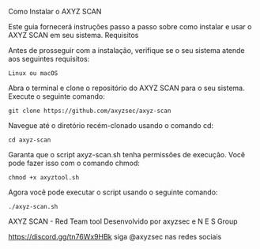Como Instalar o AXYZ SCAN

Este guia fornecerá instruções passo a passo sobre como instalar e usar o AXYZ SCAN em seu sistema.
Requisitos

Antes de prosseguir com a instalação, verifique se o seu sistema atende aos seguintes requisitos:

    Linux ou macOS

Abra o terminal e clone o repositório do AXYZ SCAN para o seu sistema. Execute o seguinte comando:

    git clone https://github.com/axyzsec/axyz-scan

Navegue até o diretório recém-clonado usando o comando cd:

    cd axyz-scan

Garanta que o script axyz-scan.sh tenha permissões de execução. Você pode fazer isso com o comando chmod:

    chmod +x axyztool.sh

Agora você pode executar o script usando o seguinte comando:

    ./axyz-scan.sh 




AXYZ SCAN - Red Team tool
Desenvolvido por axyzsec e N E S Group

https://discord.gg/tn76Wx9HBk
siga @axyzsec nas redes sociais
